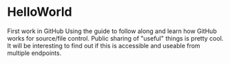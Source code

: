 # HelloWorld
First work in GitHub
Using the guide to follow along and learn how GitHub works for source/file control. Public sharing of "useful" things is pretty cool. It will be interesting to find out if this is accessible and useable from multiple endpoints.
